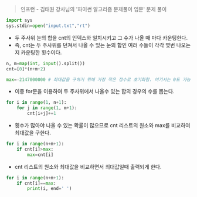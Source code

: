 > 인프런 - 김태원 강사님의 '파이썬 알고리즘 문제풀이 입문' 문제 풀이

```python
import sys
sys.stdin=open("input.txt","rt")
```
- 두 주사위 눈의 합을 cnt의 인덱스와 일치시키고 그 수가 나올 때 마다 카운팅한다.
- 즉, cnt는 두 주사위를 던져서 나올 수 있는 눈의 합인 여러 수들이 각각 몇번 나오는지 카운팅한 횟수이다.
```python
n, m=map(int, input().split())
cnt=[0]*(n+m+2)

max=-2147000000 # 최대값을 구하기 위해 가장 작은 정수로 초기화함. 여기서는 0도 가능.
```
- 이중 for문을 이용하여 두 주사위에서 나올수 있는 합의 경우의 수를 뽑는다.
```python
for i in range(1, n+1):
    for j in range(1, m+1):
        cnt[i+j]+=1
```

- 횟수가 많아야 나올 수 있는 확률이 많으므로 cnt 리스트의 원소와 max를 비교하여 최대값을 구한다.
```python
for i in range(n+m+1):
    if cnt[i]>max:
        max=cnt[i]
```
- cnt 리스트의 원소와 최대값을 비교하면서 최대값일때 출력되게 한다.
```python
for i in range(n+m+1):
    if cnt[i]==max:
        print(i, end=' ')
